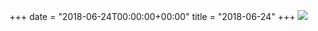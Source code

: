 +++
date = "2018-06-24T00:00:00+00:00"
title = "2018-06-24"
+++
<img class="img-fluid" src="/2018-06-24.jpg" />
